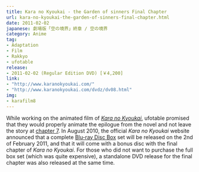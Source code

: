 ```yaml
---
title: Kara no Kyoukai - the Garden of sinners Final Chapter
url: kara-no-kyoukai-the-garden-of-sinners-final-chapter.html
date: 2011-02-02
japanese: 劇場版「空の境界」終章 / 空の境界
category: Anime
tag:
- Adaptation
- Film
- Rakkyo
- ufotable
release:
- 2011-02-02 (Regular Edition DVD) [￥4,200]
link:
- "http://www.karanokyoukai.com/"
- "http://www.karanokyoukai.com/dvdz/dv08.html"
img:
- karafilm8
---
```


While working on the animated film of [*Kara no Kyoukai*](kara-no-kyoukai-the-garden-of-sinners-chapter-1.html), ufotable promised that they would properly animate the epilogue from the novel and not leave the story at [chapter 7](kara-no-kyoukai-the-garden-of-sinners-chapter-7.html). In August 2010, the official *Kara no Kyoukai* website announced that a complete [Blu-ray Disc Box](kara-no-kyoukai-the-garden-of-sinners-blu-ray-disc-box.html) set will be released on the 2nd of February 2011, and that it will come with a bonus disc with the final chapter of *Kara no Kyoukai*. For those who did not want to purchase the full box set (which was quite expensive), a standalone DVD release for the final chapter was also released at the same time.